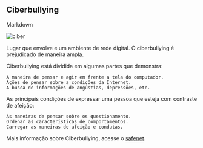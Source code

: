 ## Ciberbullying
Markdown

![ciber](https://user-images.githubusercontent.com/7217414/88567220-928ba900-d00d-11ea-88d7-220e4427609b.jpg)

 Lugar que envolve e um ambiente de rede digital. O ciberbullying é prejudicado de maneira ampla.

Ciberbullying está dividida em algumas partes que demonstra:

    A maneira de pensar e agir em frente a tela do computador.
    Ações de pensar sobre a condições da Internet.
    A busca de informações de angústias, depressões, etc.

As principais condições de expressar uma pessoa que esteja com contraste de afeição:

    As maneiras de pensar sobre os questionamento.
    Ordenar as características de comportamentos.
    Carregar as maneiras de afeição e condutas.

Mais informação sobre Ciberbullying, acesse o  [safenet](https://new.safernet.org.br/content/ciberbullying-saiba-como-identificar-e-como-agir).



